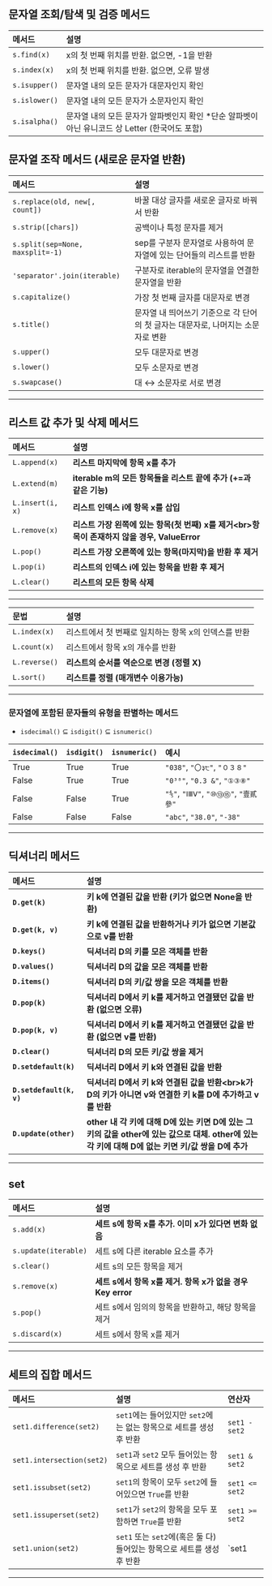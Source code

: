 ## 문자열 조회/탐색 및 검증 메서드

| 메서드 | 설명 |
| :--- | :--- |
| `s.find(x)` | x의 첫 번째 위치를 반환. 없으면, -1을 반환 |
| `s.index(x)` | x의 첫 번째 위치를 반환. 없으면, 오류 발생 |
| `s.isupper()` | 문자열 내의 모든 문자가 대문자인지 확인 |
| `s.islower()` | 문자열 내의 모든 문자가 소문자인지 확인 |
| `s.isalpha()` | 문자열 내의 모든 문자가 알파벳인지 확인  \*단순 알파벳이 아닌 유니코드 상 Letter (한국어도 포함) |

## 문자열 조작 메서드 (새로운 문자열 반환)

| 메서드 | 설명 |
| :--- | :--- |
| `s.replace(old, new[, count])` | 바꿀 대상 글자를 새로운 글자로 바꿔서 반환 |
| `s.strip([chars])` | 공백이나 특정 문자를 제거 |
| `s.split(sep=None, maxsplit=-1)` | sep를 구분자 문자열로 사용하여 문자열에 있는 단어들의 리스트를 반환 |
| `'separator'.join(iterable)` | 구분자로 iterable의 문자열을 연결한 문자열을 반환 |
| `s.capitalize()` | 가장 첫 번째 글자를 대문자로 변경 |
| `s.title()` | 문자열 내 띄어쓰기 기준으로 각 단어의 첫 글자는 대문자로, 나머지는 소문자로 변환 |
| `s.upper()` | 모두 대문자로 변경 |
| `s.lower()` | 모두 소문자로 변경 |
| `s.swapcase()` | 대 ↔ 소문자로 서로 변경 |

-----

## 리스트 값 추가 및 삭제 메서드

| 메서드 | 설명 |
| :--- | :--- |
| `L.append(x)` | **리스트 마지막에 항목 x를 추가** |
| `L.extend(m)` | **iterable m의 모든 항목들을 리스트 끝에 추가 (+=과 같은 기능)** |
| `L.insert(i, x)` | **리스트 인덱스 i에 항목 x를 삽입** |
| `L.remove(x)` | **리스트 가장 왼쪽에 있는 항목(첫 번째) x를 제거\<br\>항목이 존재하지 않을 경우, ValueError** |
| `L.pop()` | **리스트 가장 오른쪽에 있는 항목(마지막)을 반환 후 제거** |
| `L.pop(i)` | **리스트의 인덱스 i에 있는 항목을 반환 후 제거** |
| `L.clear()` | **리스트의 모든 항목 삭제** |
---


| 문법 | 설명 |
| :--- | :--- |
| `L.index(x)` | 리스트에서 첫 번째로 일치하는 항목 x의 인덱스를 반환 |
| `L.count(x)` | 리스트에서 항목 x의 개수를 반환 |
| `L.reverse()` | **리스트의 순서를 역순으로 변경 (정렬 X)** |
| `L.sort()` | **리스트를 정렬 (매개변수 이용가능)** |
---

### 문자열에 포함된 문자들의 유형을 판별하는 메서드

* `isdecimal()` ⊆ `isdigit()` ⊆ `isnumeric()`

| `isdecimal()` | `isdigit()` | `isnumeric()` | 예시 |
| :--- | :--- | :--- | :--- |
| True | True | True | `"038"`, `"〇३੮"`, `"０３８"` |
| False | True | True | `"0³⁸"`, `"0.3 &"`, `"①③⑧"` |
| False | False | True | `"⅘"`, `"ⅠⅢⅤ"`, `"⑩⑬⑮"`, `"壹貳參"` |
| False | False | False | `"abc"`, `"38.0"`, `"-38"` |
----

## 딕셔너리 메서드

| 메서드 | 설명 |
| :--- | :--- |
| **`D.get(k)`** | **키 k에 연결된 값을 반환 (키가 없으면 None을 반환)** |
| **`D.get(k, v)`** | **키 k에 연결된 값을 반환하거나 키가 없으면 기본값으로 v를 반환** |
| **`D.keys()`** | **딕셔너리 D의 키를 모은 객체를 반환** |
| **`D.values()`** | **딕셔너리 D의 값을 모은 객체를 반환** |
| **`D.items()`** | **딕셔너리 D의 키/값 쌍을 모은 객체를 반환** |
| **`D.pop(k)`** | **딕셔너리 D에서 키 k를 제거하고 연결됐던 값을 반환 (없으면 오류)** |
| **`D.pop(k, v)`** | **딕셔너리 D에서 키 k를 제거하고 연결됐던 값을 반환 (없으면 v를 반환)** |
| **`D.clear()`** | **딕셔너리 D의 모든 키/값 쌍을 제거** |
| **`D.setdefault(k)`** | **딕셔너리 D에서 키 k와 연결된 값을 반환** |
| **`D.setdefault(k, v)`** | **딕셔너리 D에서 키 k와 연결된 값을 반환\<br\>k가 D의 키가 아니면 v와 연결한 키 k를 D에 추가하고 v를 반환** |
| **`D.update(other)`** | **other 내 각 키에 대해 D에 있는 키면 D에 있는 그 키의 값을 other에 있는 값으로 대체. other에 있는 각 키에 대해 D에 없는 키면 키/값 쌍을 D에 추가** |
-----

## set


| 메서드 | 설명 |
| :--- | :--- |
| `s.add(x)` | **세트 s에 항목 x를 추가. 이미 x가 있다면 변화 없음** |
| `s.update(iterable)` | 세트 s에 다른 iterable 요소를 추가 |
| `s.clear()` | 세트 s의 모든 항목을 제거 |
| `s.remove(x)` | **세트 s에서 항목 x를 제거. 항목 x가 없을 경우 Key error** |
| `s.pop()` | 세트 s에서 임의의 항목을 반환하고, 해당 항목을 제거 |
| `s.discard(x)` | 세트 s에서 항목 x를 제거 |
---

## 세트의 집합 메서드

| 메서드 | 설명 | 연산자 |
| :--- | :--- | :--- |
| `set1.difference(set2)` | `set1`에는 들어있지만 `set2`에는 없는 항목으로 세트를 생성 후 반환 | `set1 - set2` |
| `set1.intersection(set2)` | `set1`과 `set2` 모두 들어있는 항목으로 세트를 생성 후 반환 | `set1 & set2` |
| `set1.issubset(set2)` | `set1`의 항목이 모두 `set2`에 들어있으면 `True`를 반환 | `set1 <= set2` |
| `set1.issuperset(set2)` | `set1`가 `set2`의 항목을 모두 포함하면 `True`를 반환 | `set1 >= set2` |
| `set1.union(set2)` | `set1` 또는 `set2`에(혹은 둘 다) 들어있는 항목으로 세트를 생성 후 반환 | `set1 | set2` |
---


